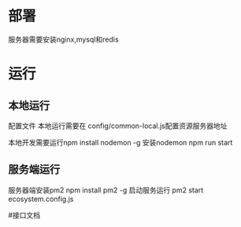 # 部署
服务器需要安装nginx,mysql和redis

# 运行
## 本地运行
配置文件
本地运行需要在
config/common-local.js配置资源服务器地址

本地开发需要运行npm install nodemon -g 安装nodemon
npm run start

## 服务端运行
服务器端安装pm2
npm install pm2 -g
启动服务运行 pm2 start ecosystem.config.js


#接口文档


